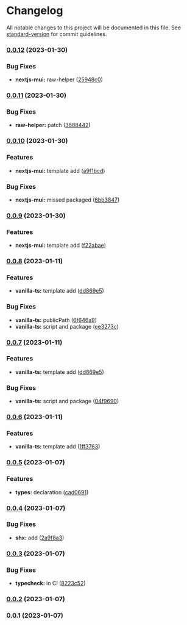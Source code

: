 # Changelog

All notable changes to this project will be documented in this file. See [standard-version](https://github.com/conventional-changelog/standard-version) for commit guidelines.

### [0.0.12](https://github.com/builderhub-platform/create-builderhub-app/compare/v0.0.11...v0.0.12) (2023-01-30)


### Bug Fixes

* **nextjs-mui:** raw-helper ([25948c0](https://github.com/builderhub-platform/create-builderhub-app/commit/25948c0c10988b02d4268f7cfd574377704d60bd))

### [0.0.11](https://github.com/builderhub-platform/create-builderhub-app/compare/v0.0.10...v0.0.11) (2023-01-30)


### Bug Fixes

* **raw-helper:** patch ([3688442](https://github.com/builderhub-platform/create-builderhub-app/commit/36884421c182648b2ab58ed0d7157d58f1638ce1))

### [0.0.10](https://github.com/builderhub-platform/create-builderhub-app/compare/v0.0.8...v0.0.10) (2023-01-30)


### Features

* **nextjs-mui:** template add ([a9f1bcd](https://github.com/builderhub-platform/create-builderhub-app/commit/a9f1bcd3648d3089e6ccae73a5e2fca55bf1b6a6))


### Bug Fixes

* **nextjs-mui:** missed packaged ([6bb3847](https://github.com/builderhub-platform/create-builderhub-app/commit/6bb384796df4c1cfef1f368c7f82662908ec3b89))

### [0.0.9](https://github.com/builderhub-platform/create-builderhub-app/compare/v0.0.8...v0.0.9) (2023-01-30)


### Features

* **nextjs-mui:** template add ([f22abae](https://github.com/builderhub-platform/create-builderhub-app/commit/f22abaea3810209c747693272c39cf2202c679e8))

### [0.0.8](https://github.com/builderhub-platform/create-builderhub-app/compare/v0.0.5...v0.0.8) (2023-01-11)


### Features

* **vanilla-ts:** template add ([dd869e5](https://github.com/builderhub-platform/create-builderhub-app/commit/dd869e5aea2ddfb2728905fa018f3e3991542e6d))


### Bug Fixes

* **vanilla-ts:** publicPath ([6f646a9](https://github.com/builderhub-platform/create-builderhub-app/commit/6f646a9288b6a0aafb4b862eedddf94978f3b75a))
* **vanilla-ts:** script and package ([ee3273c](https://github.com/builderhub-platform/create-builderhub-app/commit/ee3273c194976bb7d7ff10aaad1a20ceca09af98))

### [0.0.7](https://github.com/builderhub-platform/create-builderhub-app/compare/v0.0.5...v0.0.7) (2023-01-11)


### Features

* **vanilla-ts:** template add ([dd869e5](https://github.com/builderhub-platform/create-builderhub-app/commit/dd869e5aea2ddfb2728905fa018f3e3991542e6d))


### Bug Fixes

* **vanilla-ts:** script and package ([04f9690](https://github.com/builderhub-platform/create-builderhub-app/commit/04f969025b675bfc702e00c1249817dfc3b0a408))

### [0.0.6](https://github.com/builderhub-platform/create-builderhub-app/compare/v0.0.5...v0.0.6) (2023-01-11)


### Features

* **vanilla-ts:** template add ([1ff3763](https://github.com/builderhub-platform/create-builderhub-app/commit/1ff3763ea81a417ac2457681826b458a79cc1069))

### [0.0.5](https://github.com/builderhub-platform/create-builderhub-app/compare/v0.0.4...v0.0.5) (2023-01-07)


### Features

* **types:** declaration ([cad0691](https://github.com/builderhub-platform/create-builderhub-app/commit/cad0691266a98614965481953b22f2be41c525b8))

### [0.0.4](https://github.com/builderhub-platform/create-builderhub-app/compare/v0.0.3...v0.0.4) (2023-01-07)


### Bug Fixes

* **shx:** add ([2a9f8a3](https://github.com/builderhub-platform/create-builderhub-app/commit/2a9f8a3fc42d741d1d9dde6d9d4eff867be95285))

### [0.0.3](https://github.com/builderhub-platform/create-builderhub-app/compare/v0.0.2...v0.0.3) (2023-01-07)


### Bug Fixes

* **typecheck:** in CI ([8223c52](https://github.com/builderhub-platform/create-builderhub-app/commit/8223c525cc8f6c41ae05828c81eef5901c1ec207))

### [0.0.2](https://github.com/builderhub-platform/create-builderhub-app/compare/v0.0.1...v0.0.2) (2023-01-07)

### 0.0.1 (2023-01-07)

